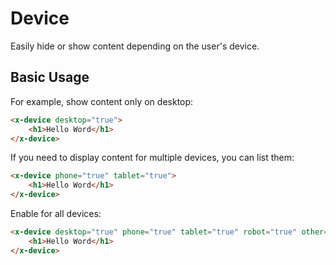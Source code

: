 # Device

Easily hide or show content depending on the user's device.

## Basic Usage

For example, show content only on desktop:

```html
<x-device desktop="true">
    <h1>Hello Word</h1>
</x-device>
```

If you need to display content for multiple devices, you can list them:

```html
<x-device phone="true" tablet="true">
    <h1>Hello Word</h1>
</x-device>
```

Enable for all devices:

```html
<x-device desktop="true" phone="true" tablet="true" robot="true" other="true">
    <h1>Hello Word</h1>
</x-device>
```
